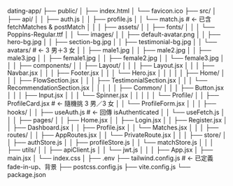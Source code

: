 dating-app/
├── public/
│   ├── index.html
│   └── favicon.ico
├── src/
│   ├── api/
│   │   ├── auth.js
│   │   ├── profile.js
│   │   └── match.js             # ← 已含 fetchMatches & postMatch
│   │
│   ├── assets/
│   │   ├── fonts/
│   │   │   └── Poppins-Regular.ttf
│   │   └── images/
│   │       ├── default-avatar.png
│   │       ├── hero-bg.jpg
│   │       ├── section-bg.jpg
│   │       ├── testimonial-bg.jpg
│   │       └── avatars/                        # ← 3 男＋3 女
│   │           ├── male1.jpg
│   │           ├── male2.jpg
│   │           ├── male3.jpg
│   │           ├── female1.jpg
│   │           ├── female2.jpg
│   │           └── female3.jpg
│   │
│   ├── components/
│   │   ├── Layout/
│   │   │   ├── Layout.jsx
│   │   │   ├── Navbar.jsx
│   │   │   ├── Footer.jsx
│   │   │   └── Hero.jsx
│   │   │
│   │   ├── Home/
│   │   │   ├── FlowSection.jsx
│   │   │   ├── TestimonialSection.jsx
│   │   │   └── RecommendationSection.jsx
│   │   │
│   │   ├── Common/
│   │   │   ├── Button.jsx
│   │   │   ├── Input.jsx
│   │   │   └── Spinner.jsx
│   │   │
│   │   └── Profile/
│   │       ├── ProfileCard.jsx               # ← 隨機挑 3 男／3 女
│   │       └── ProfileForm.jsx
│   │
│   ├── hooks/
│   │   ├── useAuth.js                        # ← 回傳 isAuthenticated
│   │   └── useFetch.js
│   │
│   ├── pages/
│   │   ├── Home.jsx
│   │   ├── Login.jsx
│   │   ├── Register.jsx
│   │   ├── Dashboard.jsx
│   │   ├── Profile.jsx
│   │   └── Matches.jsx
│   │
│   ├── routes/
│   │   ├── AppRoutes.jsx
│   │   └── PrivateRoute.jsx
│   │
│   ├── store/
│   │   ├── authStore.js
│   │   ├── profileStore.js
│   │   └── matchStore.js
│   │
│   ├── utils/
│   │   ├── apiClient.js
│   │   └── jwt.js
│   │
│   ├── App.jsx
│   ├── main.jsx
│   └── index.css
│
├── .env
├── tailwind.config.js   # ← 已定義 fade-in-up、背景
├── postcss.config.js
├── vite.config.js
└── package.json
